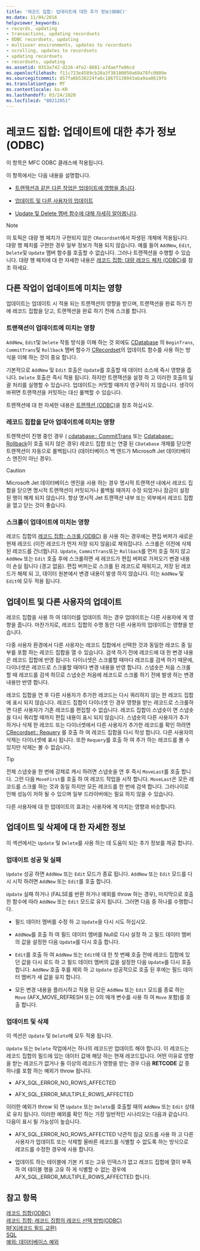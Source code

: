 ```yaml
---
title: '레코드 집합: 업데이트에 대한 추가 정보(ODBC)'
ms.date: 11/04/2016
helpviewer_keywords:
- records, updating
- transactions, updating recordsets
- ODBC recordsets, updating
- multiuser environments, updates to recordsets
- scrolling, updates to recordsets
- updating recordsets
- recordsets, updating
ms.assetid: 0353a742-d226-4fe2-8881-a7daeffe86cd
ms.openlocfilehash: f11c723e4589cb28a3f38100050a69a78fc0809e
ms.sourcegitcommit: 857fa6b530224fa6c18675138043aba9aa0619fb
ms.translationtype: MT
ms.contentlocale: ko-KR
ms.lasthandoff: 03/24/2020
ms.locfileid: "80212851"
---
```

# <a name="recordset-more-about-updates-odbc"></a>레코드 집합: 업데이트에 대한 추가 정보(ODBC)

이 항목은 MFC ODBC 클래스에 적용됩니다.

이 항목에서는 다음 내용을 설명합니다.

- [트랜잭션과 같은 다른 작업은 업데이트에 영향을 줍니다](#_core_how_transactions_affect_updates).

- [업데이트 및 다른 사용자의 업데이트](#_core_your_updates_and_the_updates_of_other_users)

- [Update 및 Delete 멤버 함수에 대해 자세히 알아봅니다](#_core_more_about_update_and_delete).

> [!NOTE]
>  이 토픽은 대량 행 페치가 구현되지 않은 `CRecordset`에서 파생된 개체에 적용됩니다. 대량 행 페치를 구현한 경우 일부 정보가 적용 되지 않습니다. 예를 들어 `AddNew`, `Edit`, `Delete`및 `Update` 멤버 함수를 호출할 수 없습니다. 그러나 트랜잭션을 수행할 수 있습니다. 대량 행 페치에 대 한 자세한 내용은 [레코드 집합: 대량 레코드 페치 (ODBC)](../../data/odbc/recordset-fetching-records-in-bulk-odbc.md)를 참조 하세요.

##  <a name="how-other-operations-affect-updates"></a><a name="_core_how_other_operations_affect_updates"></a>다른 작업이 업데이트에 미치는 영향

업데이트는 업데이트 시 적용 되는 트랜잭션의 영향을 받으며, 트랜잭션을 완료 하기 전에 레코드 집합을 닫고, 트랜잭션을 완료 하기 전에 스크롤 합니다.

###  <a name="how-transactions-affect-updates"></a><a name="_core_how_transactions_affect_updates"></a>트랜잭션이 업데이트에 미치는 영향

`AddNew`, `Edit`및 `Delete` 작동 방식을 이해 하는 것 외에도 [CDatabase](../../mfc/reference/cdatabase-class.md) 의 `BeginTrans`, `CommitTrans`및 `Rollback` 멤버 함수가 [CRecordset](../../mfc/reference/crecordset-class.md)의 업데이트 함수를 사용 하는 방식을 이해 하는 것이 중요 합니다.

기본적으로 `AddNew` 및 `Edit` 호출은 `Update`를 호출할 때 데이터 소스에 즉시 영향을 줍니다. `Delete` 호출은 즉시 적용 됩니다. 하지만 트랜잭션을 설정 하 고 이러한 호출의 일괄 처리를 실행할 수 있습니다. 업데이트는 커밋할 때까지 영구적이 지 않습니다. 생각이 바뀌면 트랜잭션을 커밋하는 대신 롤백할 수 있습니다.

트랜잭션에 대 한 자세한 내용은 [트랜잭션 (ODBC)](../../data/odbc/transaction-odbc.md)을 참조 하십시오.

###  <a name="how-closing-the-recordset-affects-updates"></a><a name="_core_how_closing_the_recordset_affects_updates"></a>레코드 집합을 닫아 업데이트에 미치는 영향

트랜잭션이 진행 중인 경우 ( [cdatabase:: CommitTrans](../../mfc/reference/cdatabase-class.md#committrans) 또는 [Cdatabase:: Rollback](../../mfc/reference/cdatabase-class.md#rollback)이 호출 되지 않은 경우) 레코드 집합 또는 연결 된 `CDatabase` 개체를 닫으면 트랜잭션이 자동으로 롤백됩니다 (데이터베이스 백 엔드가 Microsoft Jet 데이터베이스 엔진이 아닌 경우).

> [!CAUTION]
>  Microsoft Jet 데이터베이스 엔진을 사용 하는 경우 명시적 트랜잭션 내에서 레코드 집합을 닫으면 명시적 트랜잭션이 커밋되거나 롤백될 때까지 수정 되었거나 잠금이 설정 된 행이 해제 되지 않습니다. 항상 명시적 Jet 트랜잭션 내부 또는 외부에서 레코드 집합을 열고 닫는 것이 좋습니다.

###  <a name="how-scrolling-affects-updates"></a><a name="_core_how_scrolling_affects_updates"></a>스크롤이 업데이트에 미치는 영향

레코드 집합의 [레코드 집합: 스크롤 (ODBC)](../../data/odbc/recordset-scrolling-odbc.md) 을 사용 하는 경우에는 편집 버퍼가 새로운 현재 레코드 (이전 레코드가 먼저 저장 되지 않음)로 채워집니다. 스크롤은 이전에 삭제 된 레코드를 건너뜁니다. `Update`, `CommitTrans`또는 `Rollback`를 먼저 호출 하지 않고 `AddNew` 또는 `Edit` 호출 후에 스크롤하면 새 레코드가 편집 버퍼로 가져오기 변경 내용이 손실 됩니다 (경고 없음). 편집 버퍼는로 스크롤 된 레코드로 채워지고, 저장 된 레코드가 해제 되 고, 데이터 원본에서 변경 내용이 발생 하지 않습니다. 이는 `AddNew` 및 `Edit`에 모두 적용 됩니다.

##  <a name="your-updates-and-the-updates-of-other-users"></a><a name="_core_your_updates_and_the_updates_of_other_users"></a>업데이트 및 다른 사용자의 업데이트

레코드 집합을 사용 하 여 데이터를 업데이트 하는 경우 업데이트는 다른 사용자에 게 영향을 줍니다. 마찬가지로, 레코드 집합의 수명 동안 다른 사용자의 업데이트는 영향을 받습니다.

다중 사용자 환경에서 다른 사용자는 레코드 집합에서 선택한 것과 동일한 레코드 중 일부를 포함 하는 레코드 집합을 열 수 있습니다. 검색 하기 전에 레코드에 대 한 변경 내용은 레코드 집합에 반영 됩니다. 다이너셋은 스크롤할 때마다 레코드를 검색 하기 때문에, 다이너셋은 레코드로 스크롤할 때마다 변경 내용을 반영 합니다. 스냅숏은 처음 스크롤할 때 레코드를 검색 하므로 스냅숏은 처음에 레코드로 스크롤 하기 전에 발생 하는 변경 내용만 반영 합니다.

레코드 집합을 연 후 다른 사용자가 추가한 레코드는 다시 쿼리하지 않는 한 레코드 집합에 표시 되지 않습니다. 레코드 집합이 다이너셋 인 경우 영향을 받는 레코드로 스크롤하면 다른 사용자가 기존 레코드를 편집할 수 없습니다. 레코드 집합이 스냅숏이 면 스냅숏을 다시 쿼리할 때까지 편집 내용이 표시 되지 않습니다. 스냅숏의 다른 사용자가 추가 하거나 삭제 한 레코드 또는 다이너셋에서 다른 사용자가 추가한 레코드를 확인 하려면 [CRecordset:: Requery](../../mfc/reference/crecordset-class.md#requery) 를 호출 하 여 레코드 집합을 다시 작성 합니다. 다른 사용자의 삭제는 다이너셋에 표시 됩니다. 또한 `Requery`를 호출 하 여 추가 하는 레코드를 볼 수 있지만 삭제는 볼 수 없습니다.

> [!TIP]
>  전체 스냅숏을 한 번에 강제로 캐시 하려면 스냅숏을 연 후 즉시 `MoveLast`를 호출 합니다. 그런 다음 `MoveFirst`를 호출 하 여 레코드 작업을 시작 합니다. `MoveLast`은 모든 레코드를 스크롤 하는 것과 동일 하지만 모든 레코드를 한 번에 검색 합니다. 그러나이로 인해 성능이 저하 될 수 있으며 일부 드라이버에는 필요 하지 않을 수 있습니다.

다른 사용자에 대 한 업데이트의 효과는 사용자에 게 미치는 영향과 비슷합니다.

##  <a name="more-about-update-and-delete"></a><a name="_core_more_about_update_and_delete"></a>업데이트 및 삭제에 대 한 자세한 정보

이 섹션에서는 `Update` 및 `Delete`를 사용 하는 데 도움이 되는 추가 정보를 제공 합니다.

### <a name="update-success-and-failure"></a>업데이트 성공 및 실패

`Update` 성공 하면 `AddNew` 또는 `Edit` 모드가 종료 됩니다. `AddNew` 또는 `Edit` 모드를 다시 시작 하려면 `AddNew` 또는 `Edit`를 호출 합니다.

`Update` 실패 하거나 (FALSE를 반환 하거나 예외를 throw 하는 경우), 마지막으로 호출한 함수에 따라 `AddNew` 또는 `Edit` 모드로 유지 됩니다. 그러면 다음 중 하나를 수행합니다.

- 필드 데이터 멤버를 수정 하 고 `Update`을 다시 시도 하십시오.

- `AddNew`를 호출 하 여 필드 데이터 멤버를 Null로 다시 설정 하 고 필드 데이터 멤버의 값을 설정한 다음 `Update`를 다시 호출 합니다.

- `Edit`를 호출 하 여 `AddNew` 또는 `Edit`에 대 한 첫 번째 호출 전에 레코드 집합에 있던 값을 다시 로드 하 고 필드 데이터 멤버의 값을 설정한 다음 `Update`를 다시 호출 합니다. `AddNew` 호출 후를 제외 하 고 `Update` 성공적으로 호출 된 후에는 필드 데이터 멤버가 새 값을 유지 합니다.

- 모든 변경 내용을 플러시하고 적용 된 모든 `AddNew` 또는 `Edit` 모드를 종료 하는 `Move` (AFX_MOVE_REFRESH 또는 0의 매개 변수를 사용 하 여 `Move` 포함)를 호출 합니다.

### <a name="update-and-delete"></a>업데이트 및 삭제

이 섹션은 `Update` 및 `Delete`에 모두 적용 됩니다.

`Update` 또는 `Delete` 작업에서는 하나의 레코드만 업데이트 해야 합니다. 이 레코드는 레코드 집합의 필드에 있는 데이터 값에 해당 하는 현재 레코드입니다. 어떤 이유로 영향을 받는 레코드가 없거나 둘 이상의 레코드가 영향을 받는 경우 다음 **RETCODE** 값 중 하나를 포함 하는 예외가 throw 됩니다.

- AFX_SQL_ERROR_NO_ROWS_AFFECTED

- AFX_SQL_ERROR_MULTIPLE_ROWS_AFFECTED

이러한 예외가 throw 되 면 `Update` 또는 `Delete`를 호출할 때의 `AddNew` 또는 `Edit` 상태로 유지 됩니다. 이러한 예외를 확인 하는 가장 일반적인 시나리오는 다음과 같습니다. 다음이 표시 될 가능성이 높습니다.

- AFX_SQL_ERROR_NO_ROWS_AFFECTED 낙관적 잠금 모드를 사용 하 고 다른 사용자가 업데이트 또는 삭제할 올바른 레코드를 식별할 수 없도록 하는 방식으로 레코드를 수정한 경우에 사용 합니다.

- 업데이트 하는 테이블에 기본 키 또는 고유 인덱스가 없고 레코드 집합에 열이 부족 하 여 테이블 행을 고유 하 게 식별할 수 없는 경우에 AFX_SQL_ERROR_MULTIPLE_ROWS_AFFECTED 합니다.

## <a name="see-also"></a>참고 항목

[레코드 집합(ODBC)](../../data/odbc/recordset-odbc.md)<br/>
[레코드 집합: 레코드 집합의 레코드 선택 방법(ODBC)](../../data/odbc/recordset-how-recordsets-select-records-odbc.md)<br/>
[RFX(레코드 필드 교환)](../../data/odbc/record-field-exchange-rfx.md)<br/>
[SQL](../../data/odbc/sql.md)<br/>
[예외: 데이터베이스 예외](../../mfc/exceptions-database-exceptions.md)
